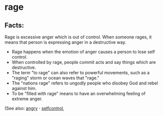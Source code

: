 # rage #

## Facts: ##

Rage is excessive anger which is out of control. When someone rages, it means that person is expressing anger in a destructive way.

* Rage happens when the emotion of anger causes a person to lose self control.
* When controlled by rage, people commit acts and say things which are destructive.
* The term "to rage" can also refer to powerful movements, such as a "raging" storm or ocean waves that "rage."
* The "nations rage" refers to ungodly people who disobey God and rebel against him.
* To be "filled with rage" means to have an overwhelming feeling of extreme anger.

(See also: [angry](../other/angry.md) **·** [selfcontrol](../other/selfcontrol.md), 

